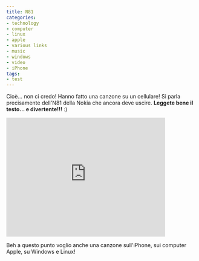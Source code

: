 ```yaml
---
title: N81
categories:
- technology
- computer
- linux
- apple
- various links
- music
- windows
- video
- iPhone
tags:
- test
---
```

Cioè... non ci credo! Hanno fatto una canzone su un cellulare! Si parla
precisamente dell'N81 della Nokia che ancora deve uscire. **Leggete bene il
testo... e divertente!!!** :)

<iframe width="420" height="315" src="https://www.youtube.com/embed/Zf4EZtY5Zm8" frameborder="0" allowfullscreen></iframe>

Beh a questo punto voglio anche una canzone sull'iPhone, sui computer Apple,
su Windows e Linux!

